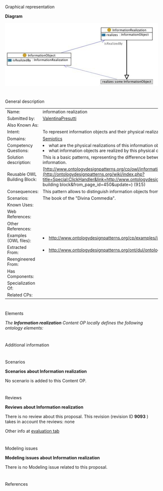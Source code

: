 # 

 Graphical representation



__Diagram__ 





[![Image:informationrealization.jpg](images/7/7b/Informationrealization.jpg)](../Image/Informationrealization.jpg "Image:informationrealization.jpg")





# 

 General description




|  |  |
| --- | --- |
|  Name:  |  information realization  |
|  Submitted by:  | [ValentinaPresutti](../User/ValentinaPresutti "User:ValentinaPresutti")  |
|  Also Known As:  |  |
|  Intent:  |  To represent information objects and their physical realization.  |
|  Domains:  | [Semiotics](../Community/Semiotics "Community:Semiotics")  |
|  Competency Questions:  | <li>       what are the physical realizations of this information object?      </li><li>       what information objects are realized by this physical object?      </li> |
|  Solution description:  |  This is a basic patterns, representing the difference between abstract and realized (manifested, concrete, etc.) information.  |
|  Reusable OWL Building Block:  | [http://www.ontologydesignpatterns.org/cp/owl/informationrealization.owl](http://ontologydesignpatterns.org/wiki/index.php?title=Special:ClickHandler&link=http://www.ontologydesignpatterns.org/cp/owl/informationrealization.owl&message=OWL building block&from_page_id=450&update=)  (915)  |
|  Consequences:  |  This pattern allows to distinguish information objects from their concrete realizations.  |
|  Scenarios:  |  The book of the "Divina Commedia".  |
|  Known Uses:  |  |
|  Web References:  |  |
|  Other References:  |  |
|  Examples (OWL files):  | <li><a class="external free" href="http://www.ontologydesignpatterns.org/cp/examples/informationrealization/IMeMine.owl" rel="nofollow" title="http://www.ontologydesignpatterns.org/cp/examples/informationrealization/IMeMine.owl">        http://www.ontologydesignpatterns.org/cp/examples/informationrealization/IMeMine.owl       </a></li> |
|  Extracted From:  | <li><a class="external free" href="http://www.ontologydesignpatterns.org/ont/dul/ontologies/DUL.owl" rel="nofollow" title="http://www.ontologydesignpatterns.org/ont/dul/ontologies/DUL.owl">        http://www.ontologydesignpatterns.org/ont/dul/ontologies/DUL.owl       </a></li> |
|  Reengineered From:  |  |
|  Has Components:  |  |
|  Specialization Of:  |  |
|  Related CPs:  |  |



  





# 

 Elements



_The
 __Information realization__ 
 Content OP locally defines the following ontology elements:_ 




# 

 Additional information



# 

 Scenarios




__Scenarios about Information realization__ 


 No scenario is added to this Content OP.
 




# 

 Reviews




__Reviews about Information realization__ 


 There is no review about this proposal.
This revision (revision ID
 __9093__ 
 ) takes in account the reviews: none
 



 Other info at
 [evaluation tab](http://ontologydesignpatterns.org/wiki/index.php?title=Submissions:Information_realization&action=evaluation "http://ontologydesignpatterns.org/wiki/index.php?title=Submissions:Information_realization&action=evaluation") 





  





# 

 Modeling issues




__Modeling issues about Information realization__ 


 There is no Modeling issue related to this proposal.
 




  





# 

 References